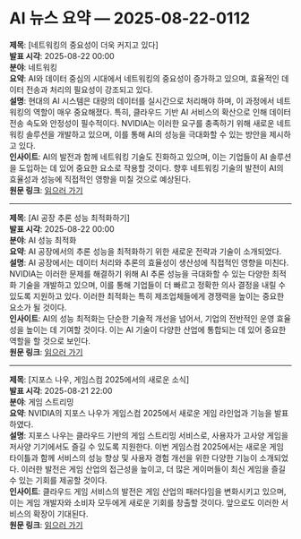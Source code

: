 # AI 뉴스 요약 — 2025-08-22-0112

**제목**: [네트워킹의 중요성이 더욱 커지고 있다]  
**발표 시각**: 2025-08-22 00:00  
**분야**: 네트워킹  
**요약**: AI와 데이터 중심의 시대에서 네트워킹의 중요성이 증가하고 있으며, 효율적인 데이터 전송과 처리의 필요성이 강조되고 있다.  
**설명**: 현대의 AI 시스템은 대량의 데이터를 실시간으로 처리해야 하며, 이 과정에서 네트워킹의 역할이 매우 중요해졌다. 특히, 클라우드 기반 AI 서비스의 확산으로 인해 데이터 전송 속도와 안정성이 필수적이다. NVIDIA는 이러한 요구를 충족하기 위해 새로운 네트워킹 솔루션을 개발하고 있으며, 이를 통해 AI의 성능을 극대화할 수 있는 방안을 제시하고 있다.  
**인사이트**: AI의 발전과 함께 네트워킹 기술도 진화하고 있으며, 이는 기업들이 AI 솔루션을 도입하는 데 있어 중요한 요소로 작용할 것이다. 향후 네트워킹 기술의 발전이 AI의 효율성과 성능에 직접적인 영향을 미칠 것으로 예상된다.  
**원문 링크**: [읽으러 가기](https://blogs.nvidia.com/blog/networking-matters-more-than-ever/)  

---

**제목**: [AI 공장 추론 성능 최적화하기]  
**발표 시각**: 2025-08-22 00:00  
**분야**: AI 성능 최적화  
**요약**: AI 공장에서의 추론 성능을 최적화하기 위한 새로운 전략과 기술이 소개되었다.  
**설명**: AI 공장에서는 데이터 처리와 추론의 효율성이 생산성에 직접적인 영향을 미친다. NVIDIA는 이러한 문제를 해결하기 위해 AI 추론 성능을 극대화할 수 있는 다양한 최적화 기술을 개발하고 있으며, 이를 통해 기업들이 더 빠르고 정확한 의사 결정을 내릴 수 있도록 지원하고 있다. 이러한 최적화는 특히 제조업체들에게 경쟁력을 높이는 중요한 요소가 될 것이다.  
**인사이트**: AI의 성능 최적화는 단순한 기술적 개선을 넘어서, 기업의 전반적인 운영 효율성을 높이는 데 기여할 것이다. 이는 AI 기술이 다양한 산업에 통합되는 데 있어 중요한 역할을 할 것으로 보인다.  
**원문 링크**: [읽으러 가기](https://blogs.nvidia.com/blog/think-smart-optimize-ai-factory-inference-performance/)  

---

**제목**: [지포스 나우, 게임스컴 2025에서의 새로운 소식]  
**발표 시각**: 2025-08-21 22:00  
**분야**: 게임 스트리밍  
**요약**: NVIDIA의 지포스 나우가 게임스컴 2025에서 새로운 게임 라인업과 기능을 발표하였다.  
**설명**: 지포스 나우는 클라우드 기반의 게임 스트리밍 서비스로, 사용자가 고사양 게임을 저사양 기기에서도 즐길 수 있도록 지원한다. 이번 게임스컴 2025에서는 새로운 게임 타이틀과 함께 서비스의 성능 향상 및 사용자 경험 개선을 위한 다양한 기능이 소개되었다. 이러한 발전은 게임 산업의 접근성을 높이고, 더 많은 게이머들이 최신 게임을 즐길 수 있는 기회를 제공할 것이다.  
**인사이트**: 클라우드 게임 서비스의 발전은 게임 산업의 패러다임을 변화시키고 있으며, 이는 게임 개발자와 소비자 모두에게 새로운 기회를 창출할 것이다. 앞으로도 이러한 서비스의 확장이 기대된다.  
**원문 링크**: [읽으러 가기](https://blogs.nvidia.com/blog/geforce-now-thursday-gamescom-2025/)  
